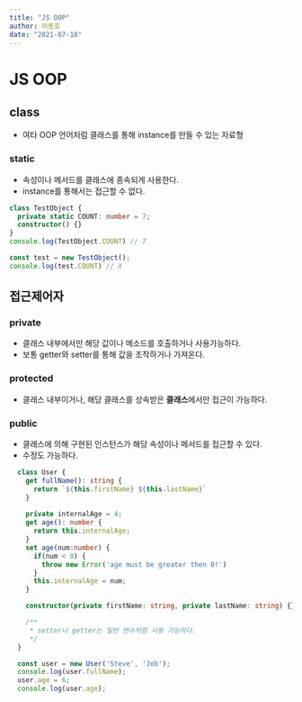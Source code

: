 ```yaml
---
title: "JS OOP"
author: 이종호
date: "2021-07-18"
---
```


# JS OOP

## class
-  여타 OOP 언어처럼 클래스를 통해 instance를 만들 수 있는 자료형

### static
- 속성이나 메서드를 클래스에 종속되게 사용한다.
- instance를 통해서는 접근할 수 없다.
```ts
class TestObject {
  private static COUNT: number = 7;
  constructor() {}
}
console.log(TestObject.COUNT) // 7

const test = new TestObject();
console.log(test.COUNT) // X
```
## 접근제어자
### private
- 클래스 내부에서만 해당 값이나 메소드를 호출하거나 사용가능하다.
- 보통 getter와 setter를 통해 값을 조작하거나 가져온다.

### protected
- 클래스 내부이거나, 해당 클래스를 상속받은 **클래스**에서만 접근이 가능하다.

### public
- 클래스에 의해 구현된 인스턴스가 해당 속성이나 메서드를 접근할 수 있다.
- 수정도 가능하다.


```ts
  class User {
    get fullName(): string {
      return `${this.firstName} ${this.lastName}`
    }
    
    private internalAge = 4;
    get age(): number {
      return this.internalAge;
    }
    set age(num:number) {
      if(num < 0) {
        throw new Error('age must be greater then 0!')
      }
      this.internalAge = num;
    }

    constructor(private firstName: string, private lastName: string) {}

    /**
     * setter나 getter는 일반 변수처럼 사용 가능하다.
     */
  }

  const user = new User('Steve', 'Job');
  console.log(user.fullName);
  user.age = 6;
  console.log(user.age);
  ```